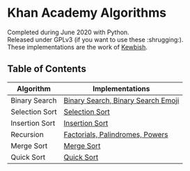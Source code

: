 # Khan Academy Algorithms
Completed during June 2020 with Python.  
Released under GPLv3 (if you want to use these :shrugging:).  
These implementations are the work of [Kewbish](https://kewbish.github.io).  

## Table of Contents
Algorithm | Implementations
--- | ---
Binary Search | [Binary Search, Binary Search Emoji](./binary-search/README.md)
Selection Sort | [Selection Sort](./selection-sort/README.md)
Insertion Sort | [Insertion Sort](./insertion-sort/README.md)
Recursion | [Factorials, Palindromes, Powers](./recursion/README.md)
Merge Sort | [Merge Sort](./merge-sort/README.md)
Quick Sort | [Quick Sort](./quick-sort/README.md)